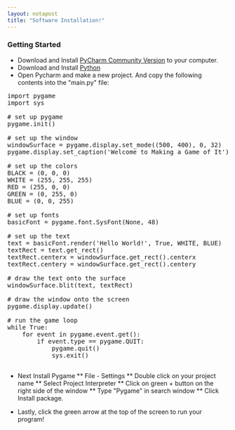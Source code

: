 ```yaml
---
layout: notapost
title: "Software Installation!"
---
```


### Getting Started

- Download and Install [PyCharm Community Version](https://www.jetbrains.com/pycharm/download/) to your computer.
- Download and Install [Python](https://www.python.org/downloads/)
- Open Pycharm and make a new project. And copy the following contents into the "main.py" file:
<pre>
import pygame
import sys

# set up pygame
pygame.init()

# set up the window
windowSurface = pygame.display.set_mode((500, 400), 0, 32)
pygame.display.set_caption('Welcome to Making a Game of It')

# set up the colors
BLACK = (0, 0, 0)
WHITE = (255, 255, 255)
RED = (255, 0, 0)
GREEN = (0, 255, 0)
BLUE = (0, 0, 255)

# set up fonts
basicFont = pygame.font.SysFont(None, 48)

# set up the text
text = basicFont.render('Hello World!', True, WHITE, BLUE)
textRect = text.get_rect()
textRect.centerx = windowSurface.get_rect().centerx
textRect.centery = windowSurface.get_rect().centery

# draw the text onto the surface
windowSurface.blit(text, textRect)

# draw the window onto the screen
pygame.display.update()

# run the game loop
while True:
    for event in pygame.event.get():
        if event.type == pygame.QUIT:
            pygame.quit()
            sys.exit()

</pre>

- Next Install Pygame
** File - Settings
** Double click on your project name
** Select Project Interpreter
** Click on green + button on the right side of the window
** Type "Pygame" in search window
** Click Install package.

- Lastly, click the green arrow at the top of the screen to run your program!
